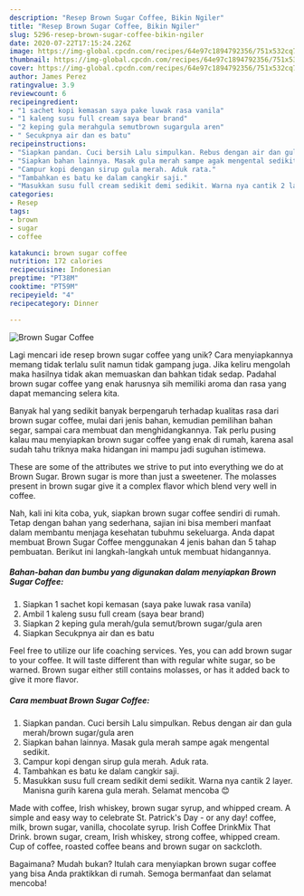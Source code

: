 ```yaml
---
description: "Resep Brown Sugar Coffee, Bikin Ngiler"
title: "Resep Brown Sugar Coffee, Bikin Ngiler"
slug: 5296-resep-brown-sugar-coffee-bikin-ngiler
date: 2020-07-22T17:15:24.226Z
image: https://img-global.cpcdn.com/recipes/64e97c1894792356/751x532cq70/brown-sugar-coffee-foto-resep-utama.jpg
thumbnail: https://img-global.cpcdn.com/recipes/64e97c1894792356/751x532cq70/brown-sugar-coffee-foto-resep-utama.jpg
cover: https://img-global.cpcdn.com/recipes/64e97c1894792356/751x532cq70/brown-sugar-coffee-foto-resep-utama.jpg
author: James Perez
ratingvalue: 3.9
reviewcount: 6
recipeingredient:
- "1 sachet kopi kemasan saya pake luwak rasa vanila"
- "1 kaleng susu full cream saya bear brand"
- "2 keping gula merahgula semutbrown sugargula aren"
- " Secukpnya air dan es batu"
recipeinstructions:
- "Siapkan pandan. Cuci bersih Lalu simpulkan. Rebus dengan air dan gula merah/brown sugar/gula aren"
- "Siapkan bahan lainnya. Masak gula merah sampe agak mengental sedikit."
- "Campur kopi dengan sirup gula merah. Aduk rata."
- "Tambahkan es batu ke dalam cangkir saji."
- "Masukkan susu full cream sedikit demi sedikit. Warna nya cantik 2 layer. Manisna gurih karena gula merah. Selamat mencoba 😊"
categories:
- Resep
tags:
- brown
- sugar
- coffee

katakunci: brown sugar coffee 
nutrition: 172 calories
recipecuisine: Indonesian
preptime: "PT38M"
cooktime: "PT59M"
recipeyield: "4"
recipecategory: Dinner

---
```



![Brown Sugar Coffee](https://img-global.cpcdn.com/recipes/64e97c1894792356/751x532cq70/brown-sugar-coffee-foto-resep-utama.jpg)

Lagi mencari ide resep brown sugar coffee yang unik? Cara menyiapkannya memang tidak terlalu sulit namun tidak gampang juga. Jika keliru mengolah maka hasilnya tidak akan memuaskan dan bahkan tidak sedap. Padahal brown sugar coffee yang enak harusnya sih memiliki aroma dan rasa yang dapat memancing selera kita.

Banyak hal yang sedikit banyak berpengaruh terhadap kualitas rasa dari brown sugar coffee, mulai dari jenis bahan, kemudian pemilihan bahan segar, sampai cara membuat dan menghidangkannya. Tak perlu pusing kalau mau menyiapkan brown sugar coffee yang enak di rumah, karena asal sudah tahu triknya maka hidangan ini mampu jadi suguhan istimewa.

These are some of the attributes we strive to put into everything we do at Brown Sugar. Brown sugar is more than just a sweetener. The molasses present in brown sugar give it a complex flavor which blend very well in coffee.


Nah, kali ini kita coba, yuk, siapkan brown sugar coffee sendiri di rumah. Tetap dengan bahan yang sederhana, sajian ini bisa memberi manfaat dalam membantu menjaga kesehatan tubuhmu sekeluarga. Anda dapat membuat Brown Sugar Coffee menggunakan 4 jenis bahan dan 5 tahap pembuatan. Berikut ini langkah-langkah untuk membuat hidangannya.

<!--inarticleads1-->

##### Bahan-bahan dan bumbu yang digunakan dalam menyiapkan Brown Sugar Coffee:

1. Siapkan 1 sachet kopi kemasan (saya pake luwak rasa vanila)
1. Ambil 1 kaleng susu full cream (saya bear brand)
1. Siapkan 2 keping gula merah/gula semut/brown sugar/gula aren
1. Siapkan  Secukpnya air dan es batu


Feel free to utilize our life coaching services. Yes, you can add brown sugar to your coffee. It will taste different than with regular white sugar, so be warned. Brown sugar either still contains molasses, or has it added back to give it more flavor. 

<!--inarticleads2-->

##### Cara membuat Brown Sugar Coffee:

1. Siapkan pandan. Cuci bersih Lalu simpulkan. Rebus dengan air dan gula merah/brown sugar/gula aren
1. Siapkan bahan lainnya. Masak gula merah sampe agak mengental sedikit.
1. Campur kopi dengan sirup gula merah. Aduk rata.
1. Tambahkan es batu ke dalam cangkir saji.
1. Masukkan susu full cream sedikit demi sedikit. Warna nya cantik 2 layer. Manisna gurih karena gula merah. Selamat mencoba 😊


Made with coffee, Irish whiskey, brown sugar syrup, and whipped cream. A simple and easy way to celebrate St. Patrick&#39;s Day - or any day! coffee, milk, brown sugar, vanilla, chocolate syrup. Irish Coffee DrinkMix That Drink. brown sugar, cream, Irish whiskey, strong coffee, whipped cream. Cup of coffee, roasted coffee beans and brown sugar on sackcloth. 

Bagaimana? Mudah bukan? Itulah cara menyiapkan brown sugar coffee yang bisa Anda praktikkan di rumah. Semoga bermanfaat dan selamat mencoba!

